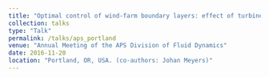 ```yaml
---
title: "Optimal control of wind-farm boundary layers: effect of turbine response time."
collection: talks
type: "Talk"
permalink: /talks/aps_portland
venue: "Annual Meeting of the APS Division of Fluid Dynamics"
date: 2016-11-20
location: "Portland, OR, USA. (co-authors: Johan Meyers)"
---
```

